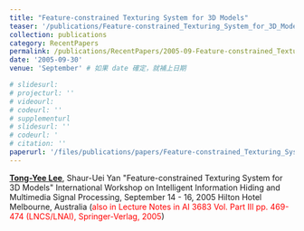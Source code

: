 ```yaml
---
title: "Feature-constrained Texturing System for 3D Models"
teaser: '/publications/Feature-constrained_Texturing_System_for_3D_Models.jpg'
collection: publications
category: RecentPapers
permalink: /publications/RecentPapers/2005-09-Feature-constrained_Texturing_System_for_3D_Models
date: '2005-09-30'
venue: 'September' # 如果 date 確定，就補上日期

# slidesurl: 
# projecturl: ''
# videourl: 
# codeurl: ''
# supplementurl
# slidesurl: ''
# codeurl: '
# citation: ''
paperurl: '/files/publications/papers/Feature-constrained_Texturing_System_for_3D_Models.pdf'
---
```


<strong><u>Tong-Yee Lee</u></strong>, Shaur-Uei Yan "Feature-constrained Texturing System for 3D Models" International Workshop on Intelligent Information Hiding and Multimedia Signal Processing, September 14 - 16, 2005 Hilton Hotel Melbourne, Australia (<span style="color:red">also in Lecture Notes in AI 3683 Vol. Part III pp. 469-474 (LNCS/LNAI), Springer-Verlag, 2005</span>)